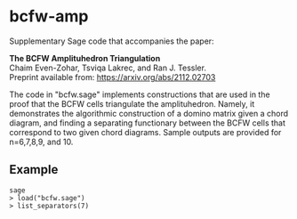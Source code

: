 # bcfw-amp

Supplementary Sage code that accompanies the paper:

**The BCFW Amplituhedron Triangulation**  
Chaim Even-Zohar, Tsviqa Lakrec, and Ran J. Tessler.  
Preprint available from: https://arxiv.org/abs/2112.02703

The code in "bcfw.sage" implements constructions that are used in the proof that the BCFW cells triangulate the amplituhedron. Namely, it demonstrates the algorithmic construction of a domino matrix given a chord diagram, and finding a separating functionary between the BCFW cells that correspond to two given chord diagrams. Sample outputs are provided for n=6,7,8,9, and 10.

## Example
```
sage
> load("bcfw.sage")
> list_separators(7)
```
